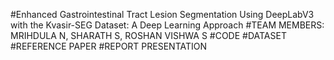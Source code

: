 #Enhanced Gastrointestinal Tract Lesion Segmentation Using DeepLabV3 with the Kvasir-SEG Dataset: A Deep Learning Approach
#TEAM MEMBERS: MRIHDULA N, SHARATH S, ROSHAN VISHWA S
#CODE
#DATASET
#REFERENCE PAPER
#REPORT
PRESENTATION
